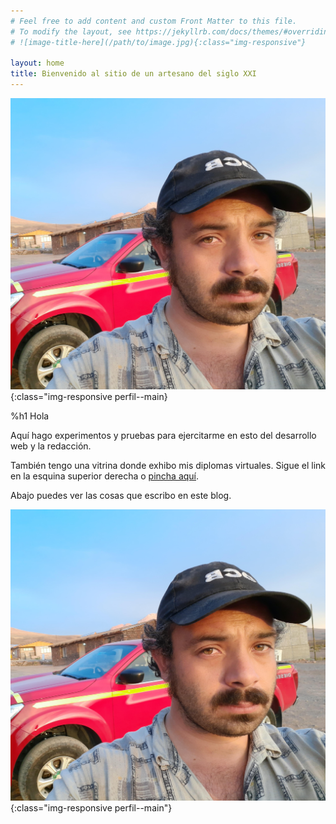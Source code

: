 ```yaml
---
# Feel free to add content and custom Front Matter to this file.
# To modify the layout, see https://jekyllrb.com/docs/themes/#overriding-theme-defaults
# ![image-title-here](/path/to/image.jpg){:class="img-responsive"}

layout: home
title: Bienvenido al sitio de un artesano del siglo XXI
---
```


![foto de perfil](/assets/img/perfil.jpg){:class="img-responsive perfil--main}

%h1
  Hola


Aquí hago experimentos y pruebas para ejercitarme en esto del desarrollo web y la redacción.

También tengo una vitrina donde exhibo mis diplomas virtuales. Sigue el link en la esquina superior derecha o
[pincha aquí](./diplomas.md).

Abajo puedes ver las cosas que escribo en este blog.


![foto de perfil](/assets/img/perfil.jpg){:class="img-responsive perfil--main"}
